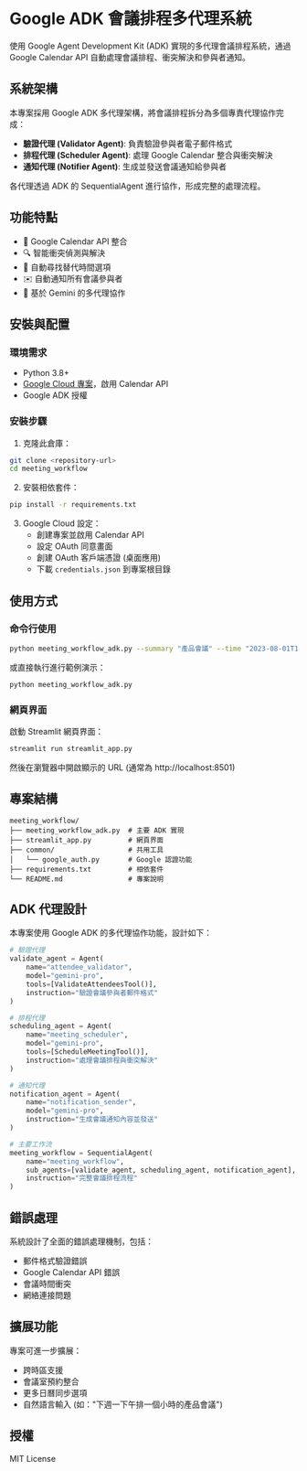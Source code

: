# Google ADK 會議排程多代理系統

使用 Google Agent Development Kit (ADK) 實現的多代理會議排程系統，通過 Google Calendar API 自動處理會議排程、衝突解決和參與者通知。

## 系統架構

本專案採用 Google ADK 多代理架構，將會議排程拆分為多個專責代理協作完成：

- **驗證代理 (Validator Agent)**: 負責驗證參與者電子郵件格式
- **排程代理 (Scheduler Agent)**: 處理 Google Calendar 整合與衝突解決
- **通知代理 (Notifier Agent)**: 生成並發送會議通知給參與者

各代理透過 ADK 的 SequentialAgent 進行協作，形成完整的處理流程。

## 功能特點

- 📅 Google Calendar API 整合
- 🔍 智能衝突偵測與解決
- 🔄 自動尋找替代時間選項
- ✉️ 自動通知所有會議參與者
- 🤖 基於 Gemini 的多代理協作

## 安裝與配置

### 環境需求

- Python 3.8+
- [Google Cloud 專案](https://console.cloud.google.com/)，啟用 Calendar API
- Google ADK 授權

### 安裝步驟

1. 克隆此倉庫：
```bash
git clone <repository-url>
cd meeting_workflow
```

2. 安裝相依套件：
```bash
pip install -r requirements.txt
```

3. Google Cloud 設定：
   - 創建專案並啟用 Calendar API
   - 設定 OAuth 同意畫面
   - 創建 OAuth 客戶端憑證 (桌面應用)
   - 下載 `credentials.json` 到專案根目錄

## 使用方式

### 命令行使用

```bash
python meeting_workflow_adk.py --summary "產品會議" --time "2023-08-01T14:00:00" --duration 60 --attendees "alice@example.com,bob@example.com" --description "產品開發會議"
```

或直接執行進行範例演示：

```bash
python meeting_workflow_adk.py
```

### 網頁界面

啟動 Streamlit 網頁界面：

```bash
streamlit run streamlit_app.py
```

然後在瀏覽器中開啟顯示的 URL (通常為 http://localhost:8501)

## 專案結構

```
meeting_workflow/
├── meeting_workflow_adk.py  # 主要 ADK 實現
├── streamlit_app.py         # 網頁界面
├── common/                  # 共用工具
│   └── google_auth.py       # Google 認證功能
├── requirements.txt         # 相依套件
└── README.md                # 專案說明
```

## ADK 代理設計

本專案使用 Google ADK 的多代理協作功能，設計如下：

```python
# 驗證代理
validate_agent = Agent(
    name="attendee_validator",
    model="gemini-pro",
    tools=[ValidateAttendeesTool()],
    instruction="驗證會議參與者郵件格式"
)

# 排程代理
scheduling_agent = Agent(
    name="meeting_scheduler", 
    model="gemini-pro",
    tools=[ScheduleMeetingTool()],
    instruction="處理會議排程與衝突解決"
)

# 通知代理
notification_agent = Agent(
    name="notification_sender",
    model="gemini-pro",
    instruction="生成會議通知內容並發送"
)

# 主要工作流
meeting_workflow = SequentialAgent(
    name="meeting_workflow",
    sub_agents=[validate_agent, scheduling_agent, notification_agent],
    instruction="完整會議排程流程"
)
```

## 錯誤處理

系統設計了全面的錯誤處理機制，包括：

- 郵件格式驗證錯誤
- Google Calendar API 錯誤
- 會議時間衝突
- 網絡連接問題

## 擴展功能

專案可進一步擴展：

- 跨時區支援
- 會議室預約整合
- 更多日曆同步選項
- 自然語言輸入 (如："下週一下午排一個小時的產品會議")

## 授權

MIT License 